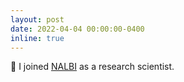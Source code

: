 ```yaml
---
layout: post
date: 2022-04-04 00:00:00-0400
inline: true
---
```


🏢 I joined <a href='https://nalbi.ai'>NALBI</a> as a research scientist.
